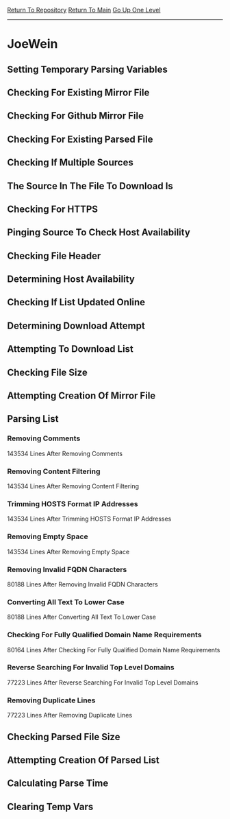 [Return To Repository](https://github.com/deathbybandaid/piholeparser/)
[Return To Main](https://github.com/deathbybandaid/piholeparser/blob/master/RecentRunLogs/Mainlog.md)
[Go Up One Level](https://github.com/deathbybandaid/piholeparser/blob/master/RecentRunLogs/TopLevelScripts/30-Processing-External-Blacklists.md)
____________________________________
# JoeWein
## Setting Temporary Parsing Variables
## Checking For Existing Mirror File
## Checking For Github Mirror File
## Checking For Existing Parsed File
## Checking If Multiple Sources
## The Source In The File To Download Is
## Checking For HTTPS
## Pinging Source To Check Host Availability
## Checking File Header
## Determining Host Availability
## Checking If List Updated Online
## Determining Download Attempt
## Attempting To Download List
## Checking File Size
## Attempting Creation Of Mirror File
## Parsing List
### Removing Comments
143534 Lines After Removing Comments
### Removing Content Filtering
143534 Lines After Removing Content Filtering
### Trimming HOSTS Format IP Addresses
143534 Lines After Trimming HOSTS Format IP Addresses
### Removing Empty Space
143534 Lines After Removing Empty Space
### Removing Invalid FQDN Characters
80188 Lines After Removing Invalid FQDN Characters
### Converting All Text To Lower Case
80188 Lines After Converting All Text To Lower Case
### Checking For Fully Qualified Domain Name Requirements
80164 Lines After Checking For Fully Qualified Domain Name Requirements
### Reverse Searching For Invalid Top Level Domains
77223 Lines After Reverse Searching For Invalid Top Level Domains
### Removing Duplicate Lines
77223 Lines After Removing Duplicate Lines
## Checking Parsed File Size
## Attempting Creation Of Parsed List
## Calculating Parse Time
## Clearing Temp Vars
